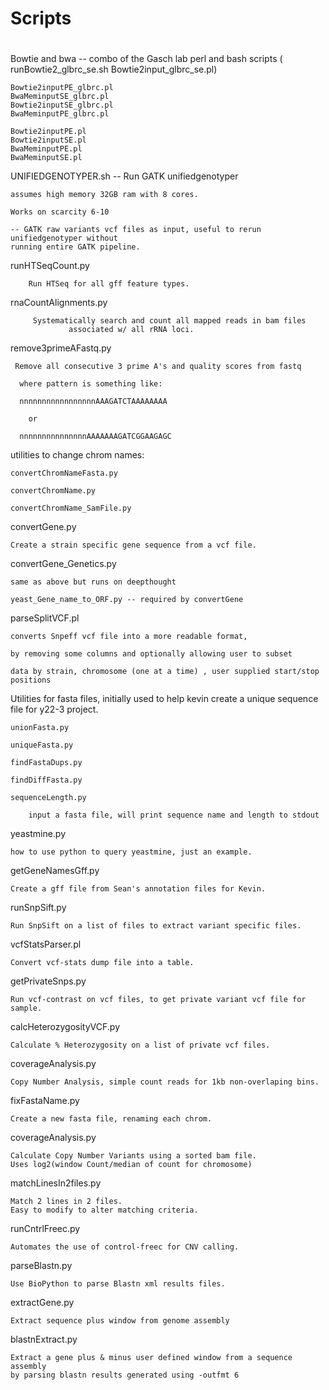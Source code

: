 # Scripts 
# 

Bowtie and bwa -- combo of the Gasch lab perl and bash scripts
		 ( runBowtie2_glbrc_se.sh Bowtie2input_glbrc_se.pl)

	Bowtie2inputPE_glbrc.pl
	BwaMeminputSE_glbrc.pl
	Bowtie2inputSE_glbrc.pl
	BwaMeminputPE_glbrc.pl
	
	Bowtie2inputPE.pl
	Bowtie2inputSE.pl
	BwaMeminputPE.pl
	BwaMeminputSE.pl

UNIFIEDGENOTYPER.sh -- Run GATK unifiedgenotyper
	
	assumes high memory 32GB ram with 8 cores.
	
	Works on scarcity 6-10
	
	-- GATK raw variants vcf files as input, useful to rerun unifiedgenotyper without
	running entire GATK pipeline.

runHTSeqCount.py  
		
		Run HTSeq for all gff feature types.

rnaCountAlignments.py  

		 Systematically search and count all mapped reads in bam files
                 associated w/ all rRNA loci.


remove3primeAFastq.py 
	
	 Remove all consecutive 3 prime A's and quality scores from fastq
        
	  where pattern is something like:
        
	  nnnnnnnnnnnnnnnnnAAAGATCTAAAAAAAA 
	
		or
        
	  nnnnnnnnnnnnnnnAAAAAAAGATCGGAAGAGC

utilities to change chrom names:
	
	convertChromNameFasta.py

	convertChromName.py
	
	convertChromName_SamFile.py

convertGene.py 

	Create a strain specific gene sequence from a vcf file.

convertGene_Genetics.py 
	
	same as above but runs on deepthought
	
	yeast_Gene_name_to_ORF.py -- required by convertGene
 	

parseSplitVCF.pl 
	
	converts Snpeff vcf file into a more readable format, 
	
	by removing some columns and optionally allowing user to subset
 	
	data by strain, chromosome (one at a time) , user supplied start/stop positions

Utilities for fasta files, initially used to help kevin 
create a unique sequence file for y22-3 project.

	unionFasta.py

	uniqueFasta.py

	findFastaDups.py

	findDiffFasta.py
	
	sequenceLength.py 
	
		input a fasta file, will print sequence name and length to stdout

yeastmine.py  

	how to use python to query yeastmine, just an example.

getGeneNamesGff.py 
	
	Create a gff file from Sean's annotation files for Kevin.

runSnpSift.py  

	Run SnpSift on a list of files to extract variant specific files.

vcfStatsParser.pl 

	Convert vcf-stats dump file into a table.

getPrivateSnps.py 

	Run vcf-contrast on vcf files, to get private variant vcf file for sample.

calcHeterozygosityVCF.py 

	Calculate % Heterozygosity on a list of private vcf files.

coverageAnalysis.py

	Copy Number Analysis, simple count reads for 1kb non-overlaping bins.

fixFastaName.py 

	Create a new fasta file, renaming each chrom. 

coverageAnalysis.py 

	Calculate Copy Number Variants using a sorted bam file.
	Uses log2(window Count/median of count for chromosome)


matchLinesIn2files.py

	Match 2 lines in 2 files. 
	Easy to modify to alter matching criteria.

runCntrlFreec.py

	Automates the use of control-freec for CNV calling.

parseBlastn.py

	Use BioPython to parse Blastn xml results files.

extractGene.py
	
	Extract sequence plus window from genome assembly

blastnExtract.py

	Extract a gene plus & minus user defined window from a sequence assembly
	by parsing blastn results generated using -outfmt 6 


